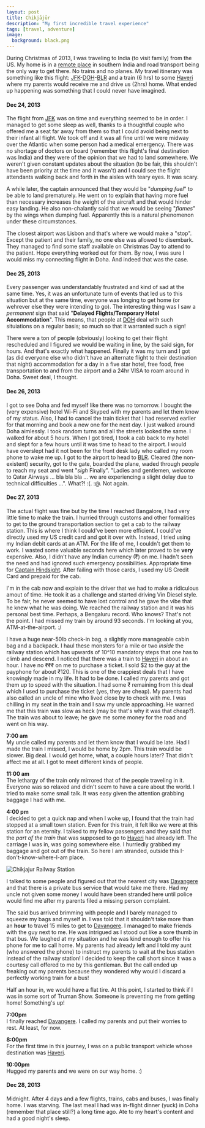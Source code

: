```yaml
---
layout: post
title: Chikjājūr
description: "My first incredible travel experience"
tags: [travel, adventure]
image:
  background: black.png
---
```


During Christmas of 2013, I was traveling to India (to visit family) from the US. My home is in a [remote place](https://en.wikipedia.org/wiki/Sirsi,_Karnataka) in southern India and road transport being the only way to get there. No trains and no planes. My travel itinerary was something like this flight: [JFK](http://en.wikipedia.org/wiki/John_F._Kennedy_International_Airport)-[DOH](http://en.wikipedia.org/wiki/Doha_International_Airport)-[BLR](http://en.wikipedia.org/wiki/Kempegowda_International_Airport) and a train (6 hrs) to some [Haveri](http://en.wikipedia.org/wiki/Haveri) where my parents would receive me and drive us (2hrs) home. What ended up happening was something that I could never have imagined.

#### Dec 24, 2013
The flight from [JFK](http://en.wikipedia.org/wiki/John_F._Kennedy_International_Airport) was on time and everything seemed to be in order. I managed to get some sleep as well, thanks to a thoughtful couple who offered me a seat far away from them so that I could avoid being next to their infant all flight. We took off and it was all fine until we were midway over the Atlantic when some person had a medical emergency. There was no shortage of doctors on board (remember this flight's  final destination was India) and they were of the opinion that we had to land somewhere. We weren't given constant updates about the situation (to be fair, this shouldn't have been priority at the time and it wasn't) and I could see the flight attendants walking back and forth in the aisles with teary eyes. It was scary.

A while later, the captain announced that they would be "*dumping fuel*" to be able to land prematurely. He went on to explain that having more fuel than necessary increases the weight of the aircraft and that would hinder easy landing. He also non-chalantly said that we would be seeing "*flames*" by the wings when dumping fuel. Apparently this is a natural phenomenon under these circumstances.

The closest airport was Lisbon and that's where we would make a "stop". Except the patient and their family, no one else was allowed to disembark. They managed to find some staff available on Christmas Day to attend to the patient. Hope everything worked out for them. By now, I was sure I would miss my connecting flight in Doha. And indeed that was the case. 

#### Dec 25, 2013
Every passenger was understandably frustrated and kind of sad at the same time. Yes, it was an unfortunate turn of events that led us to this situation but at the same time, everyone was longing to get home (or wehrever else they were intending to go). The interesting thing was I saw a *permanent* sign that said "**Delayed Flights/Temporary Hotel Accommodation**". This means, that people at [DOH](http://en.wikipedia.org/wiki/Doha_International_Airport) deal with such situiations on a regular basis; so much so that it warranted such a sign!

There were a ton of people (obviously) looking to get their flight rescheduled and I figured we would be waiting in line, by the said sign, for hours. And that's exactly what happened. Finally it was my turn and I got (as did everyone else who didn't have an alternate flight to their destination that night) accommodation for a day in a five star hotel, free food, free transportation to and from the airport and a 24hr VISA to roam around in Doha. Sweet deal, I thought. 

#### Dec 26, 2013
I got to see Doha and fed myself like there was no tomorrow. I bought the (very expensive) hotel Wi-Fi and Skyped with my parents and let them know of my status. Also, I had to cancel the train ticket that I had reserved earlier for that morning and book a new one for the next day. I just walked around Doha aimlessly. I took random turns and all the streets looked the same. I walked for about 5 hours. When I got tired, I took a cab back to my hotel and slept for a few hours until it was time to head to the airport. I would have overslept had it not been for the front desk lady who called my room phone to wake me up. I got to the airport to head to [BLR](http://en.wikipedia.org/wiki/Kempegowda_International_Airport). Cleared (the non-existent) security, got to the gate, boarded the plane, waded through people to reach my seat and went "*sigh* Finally". "Ladies and gentlemen, welcome to Qatar Airways ... bla bla bla ... we are experiencing a slight delay due to technical difficulties ...". What?! :(. :@. Not again. 

#### Dec 27, 2013
The actual flight was fine but by the time I reached Bangalore, I had very little time to make the train. I hurried through customs and other formalities to get to the ground transportation section to get a cab to the railway station. This is where I think I could've been more efficient. I could've directly used my US credit card and got it over with. Instead, I tried using my Indian debit cards at an ATM. For the life of me, I couldn't get them to work. I wasted some valuable seconds here which later proved to be **very** expensive. Also, I didn't have any Indian currency (₹) on me. I hadn't seen the need and had ignored such emergency possibilities. Appropriate time for [Captain Hindsight](http://knowyourmeme.com/memes/captain-hindsight). After failing with those cards, I used my US Credit Card and prepaid for the cab.

I'm in the cab now and explain to the driver that we had to make a ridiculous amout of time. He took it as a challenge and started driving Vin Diesel style. To be fair, he never seemed to have lost control and he gave the vibe that he knew what he was doing. We reached the railway station and it was his personal best time. Perhaps, a Bengaluru record. Who knows? That's not the point. I had missed my train by around 93 seconds. I'm looking at you, ATM-at-the-airport. :/

I have a huge near-50lb check-in bag, a slightly more manageable cabin bag and a backpack. I haul these monsters for a mile or two *inside* the railway station which has upwards of 10^10 mandatory steps that one has to climb and descend. I noticed that there was a train to [Haveri](http://en.wikipedia.org/wiki/Haveri) in about an hour. I have no ₹₹₹ on me to purchase a ticket. I sold $2 to the guy at the payphone for about ₹120. This is one of the crappiest deals that I have knowingly made in my life. It had to be done. I called my parents and got them up to speed with the situation. I had some ₹ remaining from this deal which I used to purchase the ticket (yes, they are cheap). My parents had also called an uncle of mine who lived close by to check with me. I was chilling in my seat in the train and I saw my uncle approaching. He warned me that this train was slow as heck (may be that's why it was that cheap?). The train was about to leave; he gave me some money for the road and went on his way.

**7:00 am**  
My uncle called my parents and let them know that I would be late. Had I made the train I missed, I would be home by 2pm. This train would be slower. Big deal. I would get home, what, a couple hours later? That didn't affect me at all. I got to meet different kinds of people.

**11:00 am**  
The lethargy of the train only mirrored that of the people traveling in it. Everyone was so relaxed and didn't seem to have a care about the world. I tried to make some small talk. It was easy given the attention grabbing baggage I had with me.

**4:00 pm**  
I decided to get a quick nap and when I woke up, I found that the train had stopped at a small town station. Even for this train, it felt like we were at this station for an eternity. I talked to my fellow passengers and they said that the *part of the train* that was supposed to go to [Haveri](http://en.wikipedia.org/wiki/Haveri) had already left. The carriage I was in, was going somewhere else. I hurriedly grabbed my baggage and got out of the train. So here I am stranded, outside this I-don't-know-where-I-am place.

![Chikjajur Railway Station](https://www.dropbox.com/s/alk28kscy4pl6ql/chikjajur.jpg?raw=1)

I talked to some people and figured out that the nearest city was [Davangere](http://en.wikipedia.org/wiki/Davangere) and that there is a private bus service that would take me there. Had my uncle not given some money I would have been stranded here until police would find me after my parents filed a missing person complaint.

The said bus arrived brimming with people and I barely managed to squeeze my bags and myself in. I was told that it shouldn't take more than an **hour** to travel 15 miles to get to [Davangere](http://en.wikipedia.org/wiki/Davangere). I managed to make friends with the guy next to me. He was intrigued as I stood out like a sore thumb in that bus. We laughed at my situation and he was kind enough to offer his phone for me to call home. My parents had already left and I told my aunt (who answered the phone) to instruct my parents to wait at the bus station instead of the railway station! I decided to keep the call short since it was a courtesy call offered to me by this gentleman. But the call ended up freaking out my parents because they wondered why would I discard a perfectly working train for a bus!

Half an hour in, we would have a flat tire. At this point, I started to think if I was in some sort of Truman Show. Someone is preventing me from getting home! Something's up!

**7:00pm**  
I finally reached [Davangere](http://en.wikipedia.org/wiki/Davangere). I called my parents and put their worries to rest. At least, for now.

**8:00pm**  
For the first time in this journey, I was on a public transport vehicle whose destination was [Haveri](http://en.wikipedia.org/wiki/Haveri).

**10:00pm**  
Hugged my parents and we were on our way home. :)

#### Dec 28, 2013
Midnight. After 4 days and a few flights, trains, cabs and buses, I was finally home. I was starving. The last meal I had was in-flight dinner (yuck) in Doha (remember that place still?) a long time ago. Ate to my heart's content and had a good night's sleep.